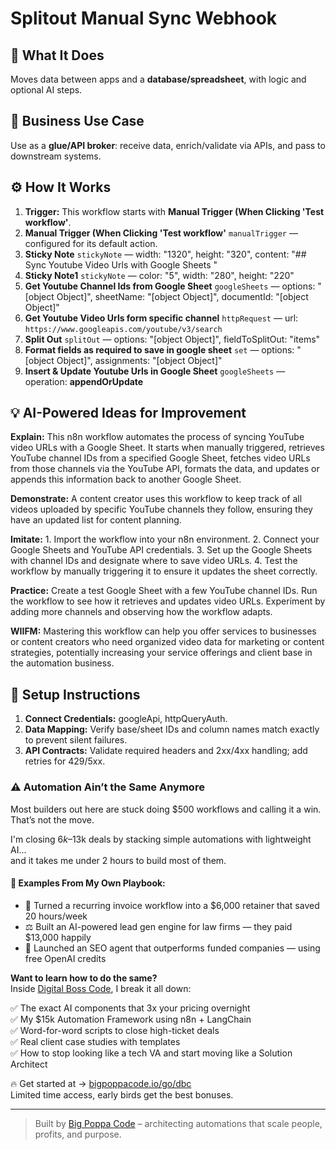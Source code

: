 # Splitout Manual Sync Webhook
## 🚀 What It Does
Moves data between apps and a **database/spreadsheet**, with logic and optional AI steps.

## 💼 Business Use Case
Use as a **glue/API broker**: receive data, enrich/validate via APIs, and pass to downstream systems.

## ⚙️ How It Works
1. **Trigger:** This workflow starts with **Manual Trigger (When Clicking 'Test workflow'**.
2. **Manual Trigger (When Clicking 'Test workflow'** `manualTrigger` — configured for its default action.
3. **Sticky Note** `stickyNote` — width: "1320", height: "320", content: "## Sync Youtube Video Urls with Google Sheets
"
4. **Sticky Note1** `stickyNote` — color: "5", width: "280", height: "220"
5. **Get Youtube Channel Ids from Google Sheet** `googleSheets` — options: "[object Object]", sheetName: "[object Object]", documentId: "[object Object]"
6. **Get Youtube Video Urls form specific channel** `httpRequest` — url: `https://www.googleapis.com/youtube/v3/search`
7. **Split Out** `splitOut` — options: "[object Object]", fieldToSplitOut: "items"
8. **Format fields as required to save in google sheet** `set` — options: "[object Object]", assignments: "[object Object]"
9. **Insert & Update Youtube Urls in Google Sheet** `googleSheets` — operation: **appendOrUpdate**

## 💡 AI-Powered Ideas for Improvement
**Explain:** This n8n workflow automates the process of syncing YouTube video URLs with a Google Sheet. It starts when manually triggered, retrieves YouTube channel IDs from a specified Google Sheet, fetches video URLs from those channels via the YouTube API, formats the data, and updates or appends this information back to another Google Sheet.

**Demonstrate:** A content creator uses this workflow to keep track of all videos uploaded by specific YouTube channels they follow, ensuring they have an updated list for content planning.

**Imitate:** 1. Import the workflow into your n8n environment. 2. Connect your Google Sheets and YouTube API credentials. 3. Set up the Google Sheets with channel IDs and designate where to save video URLs. 4. Test the workflow by manually triggering it to ensure it updates the sheet correctly.

**Practice:** Create a test Google Sheet with a few YouTube channel IDs. Run the workflow to see how it retrieves and updates video URLs. Experiment by adding more channels and observing how the workflow adapts.

**WIIFM:** Mastering this workflow can help you offer services to businesses or content creators who need organized video data for marketing or content strategies, potentially increasing your service offerings and client base in the automation business.

## 🔧 Setup Instructions
1. **Connect Credentials:** googleApi, httpQueryAuth.
2. **Data Mapping:** Verify base/sheet IDs and column names match exactly to prevent silent failures.
3. **API Contracts:** Validate required headers and 2xx/4xx handling; add retries for 429/5xx.

### ⚠️ Automation Ain’t the Same Anymore

Most builders out here are stuck doing $500 workflows and calling it a win.  
That’s not the move.  

I'm closing $6k–$13k deals by stacking simple automations with lightweight AI...  
and it takes me under 2 hours to build most of them.

#### 🧠 Examples From My Own Playbook:
- 🔁 Turned a recurring invoice workflow into a $6,000 retainer that saved 20 hours/week  
- ⚖️ Built an AI-powered lead gen engine for law firms — they paid $13,000 happily  
- 🚀 Launched an SEO agent that outperforms funded companies — using free OpenAI credits  

**Want to learn how to do the same?**  
Inside [Digital Boss Code](https://bigpoppacode.io/go/dbc), I break it all down:

✅ The exact AI components that 3x your pricing overnight  
✅ My $15k Automation Framework using n8n + LangChain  
✅ Word-for-word scripts to close high-ticket deals  
✅ Real client case studies with templates  
✅ How to stop looking like a tech VA and start moving like a Solution Architect  

🔥 Get started at → [bigpoppacode.io/go/dbc](https://bigpoppacode.io/go/dbc)  
Limited time access, early birds get the best bonuses.

---
> Built by [Big Poppa Code](https://bigpoppacode.io) – architecting automations that scale people, profits, and purpose.
